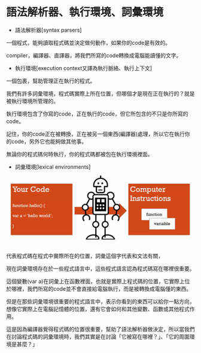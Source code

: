 # 語法解析器、執行環境、詞彙環境

- 語法解析器[syntax parsers]

一個程式，能夠讀取程式碼並決定做何動作，如果你的code是有效的。

compiler，編譯器、直譯器，將我們所寫的code轉換成電腦能讀懂的文字。

- 執行環境[execution context又譯為執行脈絡、執行上下文]

一個包裹，幫助管理正在執行的程式。

我們有許多詞彙環境，程式碼實際上所在位置，但哪個才是現在正在執行的？就是被執行環境所管理的。

執行環境包含了你寫的code，正在執行的code，但它所包含的不只是你所寫的code。

記住，你的code正在被轉換，正在被另一個東西(編譯器)處理，所以它在執行你的code，另外它也能夠做其他事。

無論你的程式碼何時執行，你的程式碼都被包在執行環境裡面。

- 詞彙環境[lexical environments]

<img src='images/06_001.png'/>

代表程式碼在程式中實際所在的位置，詞彙這個字代表和文法有關，

現在詞彙環境存在於一些程式語言中，這些程式語言認為程式碼寫在哪裡很重要。

這個變數(var a)在詞彙上在函數裡面，也就是實際上程式碼的位置，它實際上位於哪裡，我們所寫的code並不會直接給電腦執行，而是被轉換成電腦懂的東西。

但是在那些詞彙環境很重要的程式語言中，表示你看到的東西可以給你一點方向，想像它實際上在電腦記憶體的位置，還有它會如何和其他變數、函數或其他程式作用。

這是因為編譯器覺得程式碼的位置很重要，幫助了語法解析器做決定，所以當我們在討論程式碼的詞彙環境時，我們其實是在討論「它被寫在哪裡？」、「它的周圍環境是甚麼？」